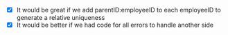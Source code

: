 - [x] It would be great if we add parentID:employeeID to each employeeID to generate a relative uniqueness
- [x] It would be better if we had code for all errors to handle another side
